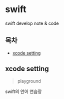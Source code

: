# swift
swift develop note &amp; code

## 목차
* [xcode setting](#xcode-setting)
## xcode setting
> playground
 
 swift의 언어 연습장
